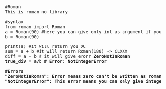<pre>
#Roman 
This is roman no library

#syntax
from roman import Roman
a = Roman(90) #here you can give only int as argument if you give other datatype then it causes <b>"NotIntegerError"</b>
b = Roman(90)

print(a) #it will return you XC
sum = a + b #it will return Roman(180) -> CLXXX
diff = a - b # it will give erorr <b>ZeroNotInRoman<b> 
true_div = a/b # Error: <b>NotIntegerError</b>
  
#Errors
"ZeroNotInRoman": Error means zero can't be written as roman because roman numbersystem doesnot have 0. 
"NotIntegerError": This error means you can only give integer as argument

</pre>
